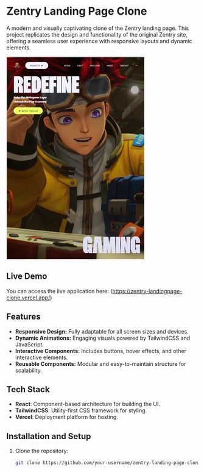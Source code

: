 # Zentry Landing Page Clone

A modern and visually captivating clone of the Zentry landing page. This project replicates the design and functionality of the original Zentry site, offering a seamless user experience with responsive layouts and dynamic elements.

![Zentry Landing Page](./public/img/zentry.png)

## Live Demo

You can access the live application here: (https://zentry-landingpage-clone.vercel.app/)

## Features
- **Responsive Design:** Fully adaptable for all screen sizes and devices.
- **Dynamic Animations:** Engaging visuals powered by TailwindCSS and JavaScript.
- **Interactive Components:** Includes buttons, hover effects, and other interactive elements.
- **Reusable Components:** Modular and easy-to-maintain structure for scalability.

## Tech Stack
- **React**: Component-based architecture for building the UI.
- **TailwindCSS**: Utility-first CSS framework for styling.
- **Vercel**: Deployment platform for hosting.

## Installation and Setup
1. Clone the repository:
   ```bash
   git clone https://github.com/your-username/zentry-landing-page-clone.git
